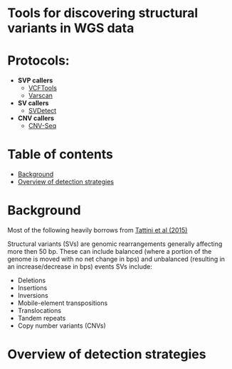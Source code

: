 # Tools for discovering structural variants in WGS data

# Protocols:
* **SVP callers**
  * [VCFTools](VCFtools.md)
  * [Varscan](Varscan.md)
* **SV callers**
  * [SVDetect](SVDetect.md)
* **CNV callers**
  * [CNV-Seq](CNV-Seq.md)

# Table of contents
* [Background](#background)
* [Overview of detection strategies](#overview-of-detection-strategies)


# Background
Most of the following heavily borrows from [Tattini et al (2015)](https://www.ncbi.nlm.nih.gov/pmc/articles/PMC4479793/)

Structural variants (SVs) are genomic rearrangements generally affecting more then 50 bp. These can include balanced (where a portion of the genome is moved with no net change in bps) and unbalanced (resulting in an increase/decrease in bps) events  SVs include:
* Deletions
* Insertions
* Inversions
* Mobile-element transpositions
* Translocations
* Tandem repeats
* Copy number variants (CNVs)

# Overview of detection strategies
